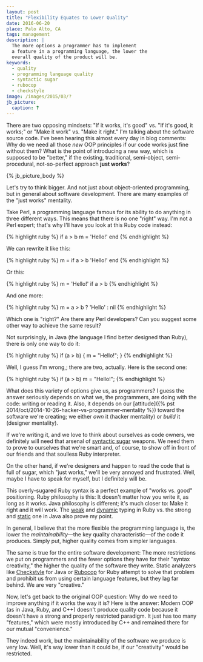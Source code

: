 ```yaml
---
layout: post
title: "Flexibility Equates to Lower Quality"
date: 2016-06-20
place: Palo Alto, CA
tags: management
description: |
  The more options a programmer has to implement
  a feature in a programming language, the lower the
  overall quality of the product will be.
keywords:
  - quality
  - programming language quality
  - syntactic sugar
  - rubocop
  - checkstyle
image: /images/2015/03/?
jb_picture:
  caption: ?
---
```


There are two opposing mindsets: "If it works, it's good" vs.
"If it's good, it works;" or "Make it work" vs. "Make it right."
I'm talking about the software source code. I've been hearing this
almost every day in blog comments: Why do we need all those _new_ OOP
principles if our code works just fine without them? What is the
point of introducing a new way, which is supposed to be "better,"
if the existing, traditional, semi-object, semi-procedural, not-so-perfect
approach **just works**?

<!--more-->

{% jb_picture_body %}

Let's try to think bigger. And not just about object-oriented programming, but
in general about software development. There are many examples of the
"just works" mentality.

Take Perl, a programming language famous
for its ability to do anything in three different ways. This means that
there is no one "right" way. I'm not a Perl expert; that's why I'll have you
look at this Ruby code instead:

{% highlight ruby %}
if a > b
  m = 'Hello!'
end
{% endhighlight %}

We can rewrite it like this:

{% highlight ruby %}
m = if a > b
  'Hello!'
end
{% endhighlight %}

Or this:

{% highlight ruby %}
m = 'Hello!' if a > b
{% endhighlight %}

And one more:

{% highlight ruby %}
m = a > b ? 'Hello' : nil
{% endhighlight %}

Which one is "right?" Are there any Perl developers? Can you suggest
some other way to achieve the same result?

Not surprisingly, in Java (the language I find better designed than Ruby),
there is only one way to do it:

{% highlight ruby %}
if (a > b) {
  m = "Hello!";
}
{% endhighlight %}

Well, I guess I'm wrong,; there are two, actually. Here is the second one:

{% highlight ruby %}
if (a > b) m = "Hello!";
{% endhighlight %}

What does this variety of options give us, as programmers? I guess the answer
seriously depends on what we, the programmers, are doing with the code:
writing or reading it. Also, it depends on our
[attitude]({% pst 2014/oct/2014-10-26-hacker-vs-programmer-mentality %}) toward the
software we're creating; we either
_own_ it (hacker mentality) or
_build_ it (designer mentality).

If we're writing it, and we love to think about ourselves as code owners, we
definitely will need that arsenal of
[syntactic sugar](https://en.wikipedia.org/wiki/Syntactic_sugar) weapons. We need them to prove to ourselves
that we're smart and, of course, to show off in front of our friends and
that soulless Ruby interpreter.

On the other hand, if we're designers and happen to read the code that is
full of sugar, which "just works," we'll be very annoyed and
frustrated. Well, maybe I have to speak for myself, but I definitely will be.

This overly-sugared Ruby syntax is a perfect example of "works vs. good"
positioning. Ruby philosophy is this: It doesn't matter how you write it, as long
as it works. Java philosophy is different; it's much closer to:
Make it right and it will work.
The [weak](https://en.wikipedia.org/wiki/Strong_and_weak_typing)
and
[dynamic](https://en.wikipedia.org/wiki/Type_system#Dynamic_type_checking_and_runtime_type_information)
typing in Ruby vs. the strong and
[static](https://en.wikipedia.org/wiki/Type_system#Static_type_checking)
one in Java also prove my point.

In general, I believe that the more flexible the programming language is, the
lower the _maintainability_&mdash;the key quality characteristic&mdash;of the code it produces.
Simply put, higher quality comes from simpler languages.

The same is true for the entire software development: The more restrictions
we put on programmers and the fewer options they have for their
"syntax creativity," the higher the quality of the software they write.
Static analyzers like
[Checkstyle](http://checkstyle.sourceforge.net/) for Java or
[Rubocop](https://github.com/bbatsov/rubocop) for Ruby attempt
to solve that problem and prohibit us from using certain language features,
but they lag far behind. We are very "creative."

Now, let's get back to the original OOP question:
Why do we need to improve anything if it works the way it is?
Here is the answer: Modern OOP (as in Java, Ruby, and C++)
doesn't produce quality code because it doesn't have a strong
and properly restricted paradigm. It just has too many "features,"
which were mostly introduced by C++ and remained there for our
mutual "convenience."

They indeed work, but the maintainability of the software we produce
is very low. Well, it's way lower than it could be, if our "creativity"
would be restricted.
